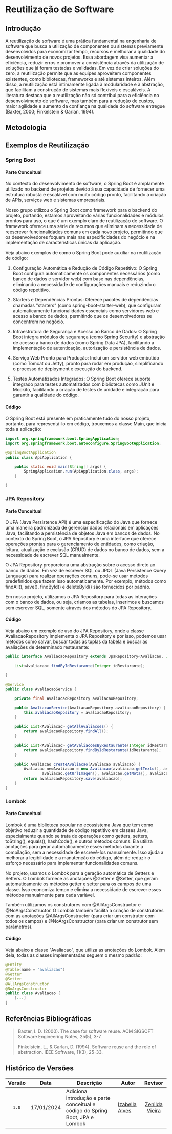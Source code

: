 # Reutilização de Software

## Introdução

A reutilização de software é uma prática fundamental na engenharia de software que busca a utilização de componentes ou sistemas previamente desenvolvidos para economizar tempo, recursos e melhorar a qualidade do desenvolvimento de novos projetos. Essa abordagem visa aumentar a eficiência, reduzir erros e promover a consistência através da utilização de soluções que já foram testadas e validadas. Em vez de criar soluções do zero, a reutilização permite que as equipes aproveitem componentes existentes, como bibliotecas, frameworks e até sistemas inteiros. Além disso, a reutilização está intimamente ligada à modularidade e à abstração, que facilitam a construção de sistemas mais flexíveis e escaláveis. A literatura destaca que a reutilização não só contribui para a eficiência no desenvolvimento de software, mas também para a redução de custos, maior agilidade e aumento da confiança na qualidade do software entregue (Baxter, 2000; Finkelstein & Garlan, 1994).

## Metodologia

## Exemplos de Reutilização

### Spring Boot

#### Parte Conceitual

No contexto do desenvolvimento de software, o Spring Boot é amplamente utilizado no backend de projetos devido à sua capacidade de fornecer uma estrutura robusta e escalável com muito código pronto, facilitando a criação de APIs, serviços web e sistemas empresariais.

Nosso grupo utilizou o Spring Boot como framework para o backend do projeto, portando, estamos aproveitando várias funcionalidades e módulos prontos para uso, o que é um exemplo claro de reutilização de software. O framework oferece uma série de recursos que eliminam a necessidade de reescrever funcionalidades comuns em cada novo projeto, permitindo que os desenvolvedores foquem mais nas especificidades do negócio e na implementação de características únicas da aplicação.

Veja abaixo exemplos de como o Spring Boot pode auxiliar na reutilização de código:

1. Configuração Automática e Redução de Código Repetitivo: O Spring Boot configura automaticamente os componentes necessários (como banco de dados e servidor web) com base nas dependências, eliminando a necessidade de configurações manuais e reduzindo o código repetitivo.

2. Starters e Dependências Prontas: Oferece pacotes de dependências chamadas "starters" (como spring-boot-starter-web), que configuram automaticamente funcionalidades essenciais como servidores web e acesso a banco de dados, permitindo que os desenvolvedores se concentrem no negócio.

3. Infraestrutura de Segurança e Acesso ao Banco de Dados: O Spring Boot integra módulos de segurança (como Spring Security) e abstração de acesso a banco de dados (como Spring Data JPA), facilitando a implementação de autenticação, autorização e persistência de dados.

4. Serviço Web Pronto para Produção: Inclui um servidor web embutido (como Tomcat ou Jetty), pronto para rodar em produção, simplificando o processo de deployment e execução do backend.

5. Testes Automatizados Integrados: O Spring Boot oferece suporte integrado para testes automatizados com bibliotecas como JUnit e Mockito, facilitando a criação de testes de unidade e integração para garantir a qualidade do código.

#### Código

O Spring Boot está presente em praticamente tudo do nosso projeto, portanto, para representá-lo em código, trouxemos a classe Main, que inicia toda a aplicação:

```java
import org.springframework.boot.SpringApplication;
import org.springframework.boot.autoconfigure.SpringBootApplication;

@SpringBootApplication
public class ApiApplication {

	public static void main(String[] args) {
		SpringApplication.run(ApiApplication.class, args);
	}

}
```

### JPA Repository

#### Parte Conceitual

O JPA (Java Persistence API) é uma especificação do Java que fornece uma maneira padronizada de gerenciar dados relacionais em aplicações Java, facilitando a persistência de objetos Java em bancos de dados. No contexto do Spring Boot, o JPA Repository é uma interface que oferece operações prontas para o gerenciamento de entidades, como criação, leitura, atualização e exclusão (CRUD) de dados no banco de dados, sem a necessidade de escrever SQL manualmente.

O JPA Repository proporciona uma abstração sobre o acesso direto ao banco de dados. Em vez de escrever SQL ou JPQL (Java Persistence Query Language) para realizar operações comuns, pode-se usar métodos predefinidos que fazem isso automaticamente. Por exemplo, métodos como findAll(), save(), findById() e deleteById() são fornecidos por padrão.

Em nosso projeto, utilizamos o JPA Repository para todas as interações com o banco de dados, ou seja, criamos as tabelas, inserimos e buscamos sem escrever SQL, somente através dos métodos do JPA Repository.

#### Código

Veja abaixo um exemplo de uso do JPA Repository, onde a classe AvaliacaoRepository implementa o JPA Repository e por isso, podemos usar métodos como salvar, buscar todas as tuplas da tabela e buscar as avaliações de determinado restaurante:

```java
public interface AvaliacaoRepository extends JpaRepository<Avaliacao, Integer> {

    List<Avaliacao> findByIdRestarante(Integer idRestarante);

}
```

```java
@Service
public class AvaliacaoService {

    private final AvaliacaoRepository avaliacaoRepository;

    public AvaliacaoService(AvaliacaoRepository avaliacaoRepository) {
        this.avaliacaoRepository = avaliacaoRepository;
    }

    public List<Avaliacao> getAllAvaliacoes() {
        return avaliacaoRepository.findAll();
    }

    public List<Avaliacao> getAvaliacoesByRestaurante(Integer idRestarante) {
        return avaliacaoRepository.findByIdRestarante(idRestarante);
    }

    public Avaliacao createAvaliacao(Avaliacao avaliacao) {
        Avaliacao newAvaliacao = new Avaliacao(avaliacao.getTexto(), avaliacao.getUrlVideo(),
                avaliacao.getUrlImagen(), avaliacao.getNota(), avaliacao.getIdRestarante(), avaliacao.getIdCliente());
        return avaliacaoRepository.save(avaliacao);
    }
}
```

### Lombok


#### Parte Conceitual

Lombok é uma biblioteca popular no ecossistema Java que tem como objetivo reduzir a quantidade de código repetitivo em classes Java, especialmente quando se trata de operações como getters, setters, toString(), equals(), hashCode(), e outros métodos comuns. Ela utiliza anotações para gerar automaticamente esses métodos durante a compilação, sem a necessidade de escrevê-los manualmente. Isso ajuda a melhorar a legibilidade e a manutenção do código, além de reduzir o esforço necessário para implementar funcionalidades comuns.

No projeto, usamos o Lombok para a geração automática de Getters e Setters. O Lombok fornece as anotações @Getter e @Setter, que geram automaticamente os métodos getter e setter para os campos de uma classe. Isso economiza tempo e elimina a necessidade de escrever esses métodos manualmente para cada variável.

Também utilizamos os construtores com @AllArgsConstructor e @NoArgsConstructor. O Lombok também facilita a criação de construtores com as anotações @AllArgsConstructor (para criar um construtor com todos os campos) e @NoArgsConstructor (para criar um construtor sem parâmetros).


#### Código

Veja abaixo a classe "Avaliacao", que utiliza as anotações do Lombok. Além dela, todas as classes implementadas seguem o mesmo padrão:

```java
@Entity
@Table(name = "avaliacao")
@Getter
@Setter
@AllArgsConstructor
@NoArgsConstructor
public class Avaliacao {
    [...]
}
```

## Referências Bibliográficas

> Baxter, I. D. (2000). The case for software reuse. ACM SIGSOFT Software Engineering Notes, 25(5), 3-7.
> 
> Finkelstein, L., & Garlan, D. (1994). Software reuse and the role of abstraction. IEEE Software, 11(3), 25-33.

## Histórico de Versões

|Versão|Data|Descrição|Autor|Revisor|
|:----:|----|---------|-----|:-------:|
|`1.0`|17/01/2024| Adiciona introdução e parte conceitual e código do Spring Boot, JPA e Lombok |[Izabella Alves](https://github.com/izabellaalves)|[Zenilda Vieira](https://github.com/ZenildaVieira)|


